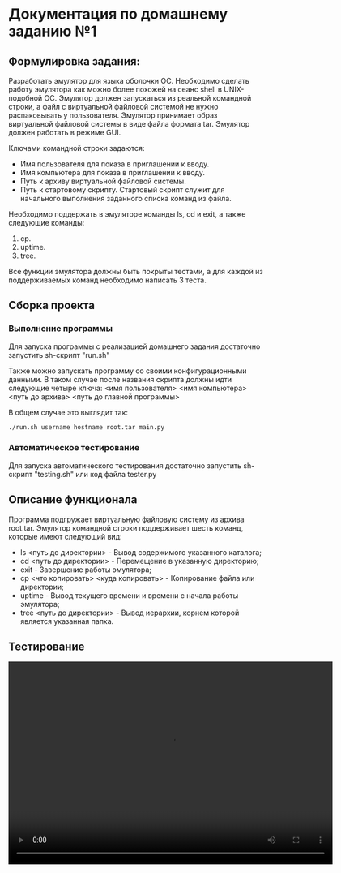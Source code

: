 # Документация по домашнему заданию №1

## Формулировка задания:

Разработать эмулятор для языка оболочки ОС. Необходимо сделать работу
эмулятора как можно более похожей на сеанс shell в UNIX-подобной ОС.
Эмулятор должен запускаться из реальной командной строки, а файл с
виртуальной файловой системой не нужно распаковывать у пользователя.
Эмулятор принимает образ виртуальной файловой системы в виде файла формата
tar. Эмулятор должен работать в режиме GUI.

Ключами командной строки задаются:
* Имя пользователя для показа в приглашении к вводу.
* Имя компьютера для показа в приглашении к вводу.
* Путь к архиву виртуальной файловой системы.
* Путь к стартовому скрипту.
Стартовый скрипт служит для начального выполнения заданного списка
команд из файла.

Необходимо поддержать в эмуляторе команды ls, cd и exit, а также
следующие команды:
1. cp.
2. uptime.
3. tree.

Все функции эмулятора должны быть покрыты тестами, а для каждой из
поддерживаемых команд необходимо написать 3 теста.

## Сборка проекта

### Выполнение программы
Для запуска программы с реализацией домашнего задания достаточно запустить sh-скрипт "run.sh"

Также можно запускать программу со своими конфигурационными данными. В таком случае после названия скрипта должны идти следующие четыре ключа: <имя пользователя> <имя компьютера> <путь до архива> <путь до главной программы>

В общем случае это выглядит так:
```sh
./run.sh username hostname root.tar main.py
```

### Автоматическое тестирование
Для запуска автоматического тестирования достаточно запустить sh-скрипт "testing.sh" или код файла tester.py

## Описание функционала

Программа подгружает виртуальную файловую систему из архива root.tar. Эмулятор командной строки поддерживает шесть команд, которые имеют следующий вид:
* ls <путь до директории> - Вывод содержимого указанного каталога;
* cd <путь до директории> - Перемещение в указанную директорию;
* exit - Завершение работы эмулятора;
* cp <что копировать> <куда копировать> - Копирование файла или директории;
* uptime - Вывод текущего времени и времени с начала работы эмулятора;
* tree <путь до директории> - Вывод иерархии, корнем которой является указанная папка.

## Тестирование

<video src="https://drive.google.com/file/d/1hmnxtdc5z24UfTb9IIesOKYzRkbbU2eo/view?usp=sharing" width="640" height="400" controls></video>

